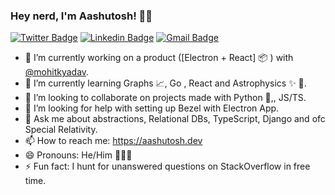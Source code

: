 ### Hey nerd, I'm Aashutosh! 👋🏻
[![Twitter Badge](https://img.shields.io/badge/-@AashutoshRathi-1ca0f1?style=flat-square&labelColor=1ca0f1&logo=twitter&logoColor=white&link=https://twitter.com/AashutoshRathi)](https://twitter.com/AashutoshRathi) [![Linkedin Badge](https://img.shields.io/badge/-aashutoshrathi-blue?style=flat-square&logo=Linkedin&logoColor=white&link=https://www.linkedin.com/in/aashutoshrathi/)](https://www.linkedin.com/in/aashutoshrathi/)
[![Gmail Badge](https://img.shields.io/badge/-me@aashutosh.dev-c14438?style=flat-square&logo=Gmail&logoColor=white&link=mailto:me@aashutosh.dev)](mailto:me@aashutosh.dev)

- 🔭  I’m currently working on a product ([Electron + React] :package: ) with [@mohitkyadav](github.com/mohitkyadav).
- 🌱  I’m currently learning Graphs 📈, Go , React and Astrophysics ✨ 🔭.
- 👯  I’m looking to collaborate on projects made with Python 🐍,, JS/TS.
- 🤔  I’m looking for help with setting up Bezel with Electron App.
- 💬  Ask me about abstractions, Relational DBs, TypeScript, Django and ofc Special Relativity.
- 📫  How to reach me: https://aashutosh.dev
- 😄  Pronouns: He/Him 🙍🏻‍♂️
- ⚡ Fun fact: I hunt for unanswered questions on StackOverflow in free time.
